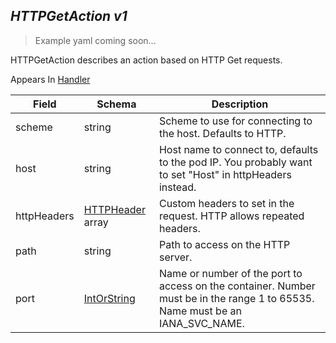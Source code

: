 ## *HTTPGetAction v1*

> Example yaml coming soon...



HTTPGetAction describes an action based on HTTP Get requests.

<aside class="notice">
Appears In  <a href="#handler-v1">Handler</a> </aside>

Field        | Schema     | Description
------------ | ---------- | -----------
scheme | string | Scheme to use for connecting to the host. Defaults to HTTP.
host | string | Host name to connect to, defaults to the pod IP. You probably want to set "Host" in httpHeaders instead.
httpHeaders | [HTTPHeader](#httpheader-v1) array | Custom headers to set in the request. HTTP allows repeated headers.
path | string | Path to access on the HTTP server.
port | [IntOrString](#intorstring-intstr) | Name or number of the port to access on the container. Number must be in the range 1 to 65535. Name must be an IANA_SVC_NAME.

